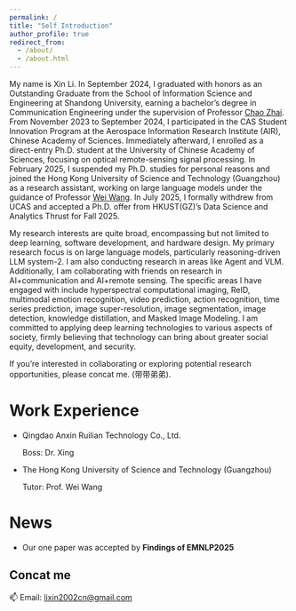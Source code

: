 ```yaml
---
permalink: /
title: "Self Introduction"
author_profile: true
redirect_from: 
  - /about/
  - /about.html
---
```


My name is Xin Li. In September 2024, I graduated with honors as an Outstanding Graduate from the School of Information Science and Engineering at Shandong University, earning a bachelor’s degree in Communication Engineering under the supervision of Professor [Chao Zhai](https://scholar.google.com/citations?hl=zh-CN&user=wdj8YpwAAAAJ). From November 2023 to September 2024, I participated in the CAS Student Innovation Program at the Aerospace Information Research Institute (AIR), Chinese Academy of Sciences. Immediately afterward, I enrolled as a direct-entry Ph.D. student at the University of Chinese Academy of Sciences, focusing on optical remote-sensing signal processing. In February 2025, I suspended my Ph.D. studies for personal reasons and joined the Hong Kong University of Science and Technology (Guangzhou) as a research assistant, working on large language models under the guidance of Professor [Wei Wang](https://scholar.google.com/citations?user=wLtu3FYAAAAJ). In July 2025, I formally withdrew from UCAS and accepted a Ph.D. offer from HKUST(GZ)’s Data Science and Analytics Thrust for Fall 2025.


My research interests are quite broad, encompassing but not limited to deep learning, software development, and hardware design. My primary research focus is on large language models, particularly reasoning-driven LLM system-2. I am also conducting research in areas like Agent and VLM. Additionally, I am collaborating with friends on research in AI+communication and AI+remote sensing. The specific areas I have engaged with include hyperspectral computational imaging, ReID, multimodal emotion recognition, video prediction, action recognition, time series prediction, image super-resolution, image segmentation, image detection, knowledge distillation, and Masked Image Modeling. I am committed to applying deep learning technologies to various aspects of society, firmly believing that technology can bring about greater social equity, development, and security.

If you’re interested in collaborating or exploring potential research opportunities, please concat me. (带带弟弟).



Work Experience
======
  * Qingdao Anxin Ruilian Technology Co., Ltd.
    
    Boss:  Dr. Xing
  * The Hong Kong University of Science and Technology (Guangzhou)
    
    Tutor: Prof. Wei Wang


News
======
  * Our one paper was accepted by **Findings of EMNLP2025**

Concat me
------
📫 Email: lixin2002cn@gmail.com


